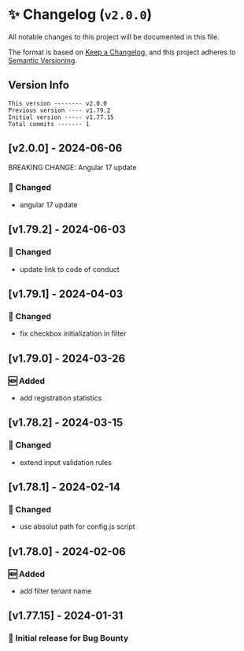 # ✨ Changelog (`v2.0.0`)

All notable changes to this project will be documented in this file.

The format is based on [Keep a Changelog](https://keepachangelog.com/en/1.0.0/),
and this project adheres to [Semantic Versioning](https://semver.org/spec/v2.0.0.html).

## Version Info

```text
This version -------- v2.0.0
Previous version ---- v1.79.2
Initial version ----- v1.77.15
Total commits ------- 1
```

## [v2.0.0] - 2024-06-06

BREAKING CHANGE: Angular 17 update

### 🔄 Changed

- angular 17 update

## [v1.79.2] - 2024-06-03

### 🔄 Changed

- update link to code of conduct

## [v1.79.1] - 2024-04-03

### 🔄 Changed

- fix checkbox initialization in filter

## [v1.79.0] - 2024-03-26

### 🆕 Added

- add registration statistics

## [v1.78.2] - 2024-03-15

### 🔄 Changed

- extend input validation rules

## [v1.78.1] - 2024-02-14

### 🔄 Changed

- use absolut path for config.js script

## [v1.78.0] - 2024-02-06

### 🆕 Added

- add filter tenant name

## [v1.77.15] - 2024-01-31

### 🎉 Initial release for Bug Bounty

